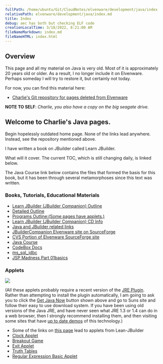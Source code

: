```yaml
---
fullPath: /home/ubuntu/Git/CloudNotes/elvenware/development/java/index.md
relativePath: elvenware/development/java/index.md
title: Index
debug: aec has both but checking ELF code
creationLocalTime: 3/18/2022, 8:21:00 AM
fileNameMarkdown: index.md
fileNameHTML: index.html
---
```


<!-- toc -->
<!-- tocstop -->

## Overview

This page and all my material on Java is very old. Most of it is approximately 20 years old or older. As a result, I no longer include it on Elvenware. Perhaps someday I will try to restore it, but certainly not today.

For now, you can find this material here:

- [Charlie's Git repository for pages deleted from Elvenware](https://github.com/charliecalvert/deleted-from-elvenware.git)

**NOTE TO SELF**: _Charlie, you also have a copy on the big seagate drive._

## Welcome to Charlie's Java pages.

Begin hopelessly outdated home page. None of the links lead anywhere. Instead, see the repository mentioned above.

I have written a book on JBuilder called Learn JBuilder.

What will it cover. The current TOC, which is still changing daily, is linked below.

The Java Course link below contains the files that formed the basis for this book, but it has been through several metamorphoses since this text was written.

### Books, Tutorials, Educational Materials

*   [Learn JBuilder (JBuilder Companion) Outline](learn-jbuilder/TOC-03.html)
*   [Detailed Outline](learn-jbuilder/DetailedToc.html)
*   [Programs Outline:(Some pages have applets.)](learn-jbuilder/DocLinks.html)
*   [Learn JBuilder (JBuilder Companion) CD Info](learn-jbuilder/CDInfo.html)
*   [Java and JBuilder related links](links.html)
*   [JBuilderCompanion Elvenware site on SourceForge](http://sourceforge.net/projects/elvenware)
*   [CVS Portion of Elvenware SourceForge site](http://sourceforge.net/cvs/?group_id=31274)
*   [Java Course](http://homepages.borland.com/ccalvert/JavaCourse/index.htm)
*   [CodeBox Docs](learn-jbuilder/docs/codebox/index.html)
*   [ms_sql_jdbc](ms_sql_talk/FrameJbMsMain.html)
*   [JSP Madness Part 01basics](jsp_learn/jsp_madness_part_01.html)

### Applets

[![](get-java/Get_Java_buttons/get_java_green_button.gif)](http://www.java.com)

(All these applets probably require a recent version of the [JRE Plugin](http://java.sun.com/products/plugin/index.html). Rather than attempting to install the plugin automatically, I am going to ask you to click the [Get Java Now](http://www.java.com) button shown above and go to Suns site and follow their easy to use download system. If you have been using old versions of the Java JRE, and have never seen what JRE 1.3 or 1.4 can do in a web browser, then I strongly recommend installing them, and then visiting some sites that have [up to date demos](http://java.sun.com/getjava/showcase.html) of this technology.)

*   Some of the links on [this page](learn-jbuilder/DocLinks.html) lead to applets from Lean-JBuilder
*   [Clock Applet](applets/Applet1.html)
*   [Breakout Game](applets/BreakoutApplet.html)
*   [Exit Applet](ExitApplet.html)
*   [Truth Tables](TruthTables.html)
*   [Regular Expression Basic Applet](applets/RegExApplet.html)
